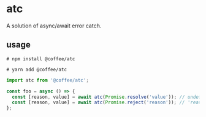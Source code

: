 # atc

A solution of async/await error catch.

## usage

```shell
# npm install @coffee/atc
```

```shell
# yarn add @coffee/atc
```

```javascript
import atc from '@coffee/atc';

const foo = async () => {
  const [reason, value] = await atc(Promise.resolve('value')); // undefined 'value'
  const [reason, value] = await atc(Promise.reject('reason')); // 'reason' undefined
};
```
